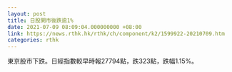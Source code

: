 ```yaml
---
layout: post
title: 日股開市後跌逾1%
date: 2021-07-09 08:09:04.000000000 +08:00
link: https://news.rthk.hk/rthk/ch/component/k2/1599922-20210709.htm
categories: rthk
---
```


東京股市下跌。日經指數較早時報27794點，跌323點，跌幅1.15%。
